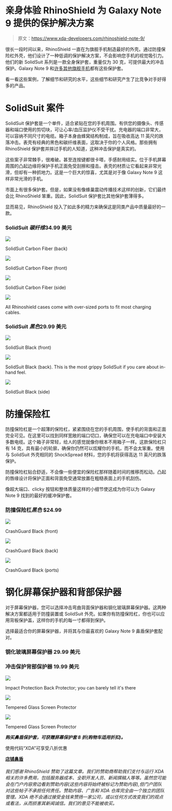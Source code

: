 # 亲身体验 RhinoShield 为 Galaxy Note 9 提供的保护解决方案

> 原文：<https://www.xda-developers.com/rhinoshield-note-9/>

很长一段时间以来，RhinoShield 一直在为旗舰手机制造最好的外壳。通过防撞保险杠外壳，他们设计了一种低调的保护解决方案，不会影响您手机的视觉吸引力。他们的新 SolidSuit 系列是一款全身保护套，重量仅为 30 克，可提供最大的冲击保护。Galaxy Note 9 和[许多其他旗舰手机](https://rhinoshield.io/pages/shop)都有这些保护套。

看一看这些案例，了解细节和研究的水平，这些细节和研究产生了比竞争对手好得多的产品。

# SolidSuit 案件

SolidSuit 保护套是一个单件，适合紧贴在您的手机周围。有供您的摄像头、传感器和端口使用的剪切块，可让心率/血压监护仪不受干扰。充电器的端口非常大，可以容纳不同尺寸的电缆。箱子本身由蜂窝结构制成，旨在吸收高达 11 英尺的跌落冲击。表壳有经典的黑色和碳纤维表面，这取决于你的个人风格。那些拥有 RhinoShield 保护套并摔过手机的人知道，这种冲击保护是真实的。

这些案子非常棘手，很难破。甚至连按键都很卡嗒，手感耐用结实。位于手机屏幕周围的凸起边缘将保护手机正面免受刮擦和撞击。表壳的材质让它看起来非常光滑，但却有一种抓地力。这是一个巨大的惊喜，尤其是对于像 Galaxy Note 9 这样非常光滑的手机。

市面上有很多保护套。但是，如果没有像蜂巢震动传播技术这样的创新，它们最终会比 RhinoShield 笨重。因此，SolidSuit 保护套比其他保护套薄得多。

显而易见，RhinoShield 投入了如此多的精力来确保这是同类产品中质量最好的一款。

### **SolidSuit *碳纤维*34.99 美元**

 <picture>![](img/f04cf4f5133b3bbb2dc6bda84211f2d0.png)</picture> 

SolidSuit Carbon Fiber (back)

 <picture>![](img/4dec2bd765511a6b8edba8c7bc0f3fed.png)</picture> 

SolidSuit Carbon Fiber (front)

 <picture>![](img/993438640f087d3bc1144d3fbaa054ad.png)</picture> 

SolidSuit Carbon Fiber (side)

 <picture>![](img/cdc8fe41f5b4f21f4698fcf3fddb7dbe.png)</picture> 

All Rhinoshield cases come with over-sized ports to fit most charging cables.

### **SolidSuit *黑色*29.99 美元**

 <picture>![](img/c2054674a6a105d4850351dc3b305d8b.png)</picture> 

SolidSuit Black (front)

 <picture>![](img/01635d745a36970ea2356c641b26ba50.png)</picture> 

SolidSuit Black (back). This is the most grippy SolidSuit if you care about in-hand feel.

 <picture>![](img/38078439f23c076205b515190f2df5fc.png)</picture> 

SolidSuit Black (side)

# 防撞保险杠

防撞保险杠是一个超薄的保险杠，紧紧围绕在您的手机周围，使手机的背面和正面完全可见。在这里可以找到同样宽敞的端口切口，确保您可以在充电端口中安装大多数电缆。这个箱子非常轻，给人的感觉就像你根本不用箱子一样。这款保险杠只有 14 克，具有最小的轮廓，确保你仍然可以炫耀你的手机，而不会太笨重。使用与 SolidSuit 外壳相同的 ShockSpread 材料，您的手机将获得高达 11 英尺的跌落保护。

防撞保险杠贴合舒适，不会像一些便宜的保险杠那样随着时间的推移而松动。凸起的唇缘设计将保护正面和背面免受通常放置在粗糙表面上的手机刮伤。

像超大端口、clicky 按钮和整体质量这样的小细节使这成为你可以为 Galaxy Note 9 找到的最好的缓冲保护套。

### 防撞保险杠*黑色* $24.99

 <picture>![](img/039ad6e08053ea4525557f31ec624b88.png)</picture> 

CrashGuard Black (front)

 <picture>![](img/598428ac29f0ef8300d3833361a3de57.png)</picture> 

CrashGuard Black (back)

 <picture>![](img/324968677bb4456a560fde25535f8233.png)</picture> 

CrashGuard Black (ports)

# 钢化屏幕保护器和背部保护器

对于屏幕保护器，您可以选择冲击弯曲背面保护器和钢化玻璃屏幕保护器。这两种解决方案都适用于防撞装置或 SolidSuit 外壳。如果你有防撞保险杠，你也可以应用背板保护盖，这样你的手机的每一寸都得到保护。

选择最适合你的屏幕保护器，并将其与你最喜欢的 Galaxy Note 9 鼻盾保护套配对。

### 钢化玻璃屏幕保护器 29.99 美元

### 冲击保护背部保护器 19.99 美元

 <picture>![](img/5aec782acd86cd29bcf97b4fb7dd2f79.png)</picture> 

Impact Protection Back Protector; you can barely tell it's there

 <picture>![](img/39ee676d00e08dfdf6306aaaa3cbd538.png)</picture> 

Tempered Glass Screen Protector

 <picture>![](img/5c8226d7748777589af4d5665206d0d8.png)</picture> 

Tempered Glass Screen Protector

***购买鼻盾保护套，可获赠屏幕保护套 8 折(购物车适用折扣)。***

使用代码“XDA”可享受八折优惠

[**店铺鼻盾**](https://rhinoshield.io/pages/shop/Samsung?device=samsung-galaxy-note-9)

###### 我们感谢 RhinoShield 赞助了这篇文章。我们的赞助商帮助我们支付与运行 XDA 相关的许多费用，包括服务器成本、全职开发人员、新闻撰稿人等等。虽然您可能会在门户内容旁边看到赞助内容(这些内容将始终被标记为赞助内容),但门户团队对这些帖子不承担任何责任。赞助内容、广告和 XDA 仓库完全由一个独立的团队管理。XDA 绝不会通过接受金钱来赞扬一家公司，或以任何方式改变我们的观点或看法，从而损害其新闻诚信。我们的意见不能被收买。